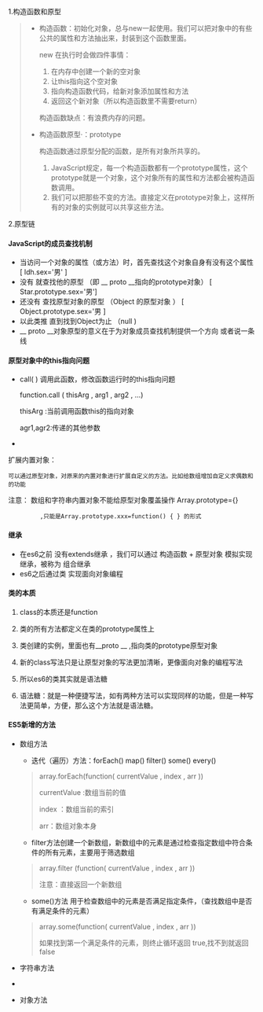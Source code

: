 1.构造函数和原型

> * 构造函数：初始化对象，总与new一起使用。我们可以把对象中的有些公共的属性和方法抽出来，封装到这个函数里面。
>
>   new 在执行时会做四件事情：
>
>   1. 在内存中创建一个新的空对象
>   2. 让this指向这个空对象
>   3. 指向构造函数代码，给新对象添加属性和方法
>   4. 返回这个新对象（所以构造函数里不需要return）
>
>   构造函数缺点：有浪费内存的问题。
>
> * 构造函数原型·：prototype
>
>   构造函数通过原型分配的函数，是所有对象所共享的。
>
>   1. JavaScript规定，每一个构造函数都有一个prototype属性，这个prototype就是一个对象，这个对象所有的属性和方法都会被构造函数调用。
>   2.  我们可以把那些不变的方法。直接定义在prototype对象上，这样所有的对象的实例就可以共享这些方法。
>
> 
>



2.原型链

#### JavaScript的成员查找机制

+ 当访问一个对象的属性（或方法）时，首先查找这个对象自身有没有这个属性      [ ldh.sex='男' ]
+ 没有 就查找他的原型 （即 __ proto __指向的prototype对象）                  [ Star.prototype.sex='男']
+ 还没有 查找原型对象的原型  （Object 的原型对象 ）						[ Object.prototype.sex='男 ]
+ 以此类推 直到找到Object为止 （null )
+ __ proto __对象原型的意义在于为对象成员查找机制提供一个方向 或者说一条线



#### 原型对象中的this指向问题

+ call( ) 调用此函数，修改函数运行时的this指向问题

  function.call ( thisArg , arg1 , arg2 , ...)

  thisArg :当前调用函数this的指向对象

  agr1,agr2:传递的其他参数

+ 







  扩展内置对象：

    可以通过原型对象，对原来的内置对象进行扩展自定义的方法。比如给数组增加自定义求偶数和的功能

 注意： 数组和字符串内置对象不能给原型对象覆盖操作 Array.prototype={} 

             ,只能是Array.prototype.xxx=function() { } 的形式



#### 继承

+ 在es6之前 没有extends继承 ，我们可以通过 构造函数 + 原型对象 模拟实现继承，被称为 组合继承
+ es6之后通过类 实现面向对象编程

#### 类的本质

1. class的本质还是function

2. 类的所有方法都定义在类的prototype属性上
3. 类创建的实例，里面也有__proto __ ,指向类的prototype原型对象
4. 新的class写法只是让原型对象的写法更加清晰，更像面向对象的编程写法
5. 所以es6的类其实就是语法糖
6. 语法糖：就是一种便捷写法，如有两种方法可以实现同样的功能，但是一种写法更简单，方便，那么这个方法就是语法糖。



#### ES5新增的方法

* 数组方法

  - 迭代（遍历）方法：forEach()  map()   filter()  some()  every()

  > array.forEach(function( currentValue , index , arr ))
  >
  > currentValue :数组当前的值
  >
  > index ：数组当前的索引
  >
  > arr：数组对象本身

  - filter方法创建一个新数组，新数组中的元素是通过检查指定数组中符合条件的所有元素，主要用于筛选数组

  > array.filter (function( currentValue , index , arr ))
  >
  > 注意：直接返回一个新数组

  - some()方法 用于检查数组中的元素是否满足指定条件，（查找数组中是否有满足条件的元素）

  > array.some(function( currentValue , index , arr ))
  >
  > 如果找到第一个满足条件的元素，则终止循环返回 true,找不到就返回 false

* 字符串方法

* 

* 对象方法

